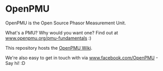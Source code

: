 # OpenPMU
OpenPMU is the Open Source Phasor Measurement Unit.

What's a PMU?  Why would you want one?  Find out at www.openpmu.org/pmu-fundamentals  :)

This repository hosts the [OpenPMU Wiki](https://github.com/OpenPMU/OpenPMU/wiki).

We're also easy to get in touch with via www.facebook.com/OpenPMU - Say hi!  :D
